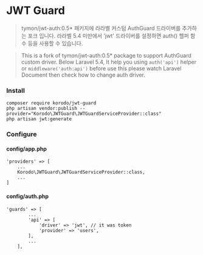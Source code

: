 # JWT Guard

>tymon/jwt-auth:0.5* 패키지에 라라벨 커스텀 AuthGuard 드라이버를 추가하는 포크 입니다.
라라벨 5.4 미만에서 'jwt' 드라이버를 설정하면 auth() 헬퍼 함수 등을 사용할 수 있습니다.

>This is a fork of tymon/jwt-auth:0.5* package to support AuthGuard custom driver.
Below Laravel 5.4, It help you using `auth('api')` helper or `middleware('auth:api')` 
before use this please watch Laravel Document then check how to change auth driver.

### Install

    composer require korodo/jwt-guard
    php artisan vendor:publish --provider="Korodo\JWTGuard\JWTGuardServiceProvider::class"
    php artisan jwt:generate

### Configure

#### config/app.php
  
    'providers' => [
        ...
        Korodo\JWTGuard\JWTGuardServiceProvider::class,
        ...
    ] 
    
#### config/auth.php

    'guards' => [
            ...    
            'api' => [
                'driver' => 'jwt', // it was token
                'provider' => 'users',
            ],
            ...
        ],
        
        
